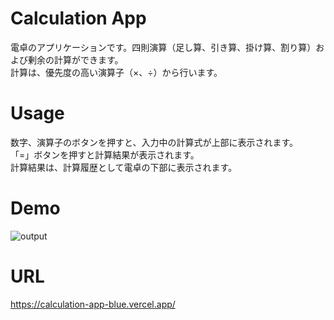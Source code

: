 # Calculation App
電卓のアプリケーションです。四則演算（足し算、引き算、掛け算、割り算）および剰余の計算ができます。  
計算は、優先度の高い演算子（×、÷）から行います。

# Usage
数字、演算子のボタンを押すと、入力中の計算式が上部に表示されます。  
「=」ボタンを押すと計算結果が表示されます。  
計算結果は、計算履歴として電卓の下部に表示されます。

# Demo
![output](https://user-images.githubusercontent.com/64186927/134759124-85c47936-05e0-4b84-812e-1ec6c0d22a0a.gif)

# URL
https://calculation-app-blue.vercel.app/

